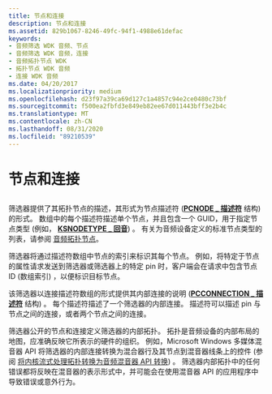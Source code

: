 ```yaml
---
title: 节点和连接
description: 节点和连接
ms.assetid: 829b1067-8246-49fc-94f1-4988e61defac
keywords:
- 音频筛选 WDK 音频、节点
- 音频筛选 WDK 音频，连接
- 音频拓扑节点 WDK
- 拓扑节点 WDK 音频
- 连接 WDK 音频
ms.date: 04/20/2017
ms.localizationpriority: medium
ms.openlocfilehash: d23f97a39ca69d127c1a4857c94e2ce0480c73bf
ms.sourcegitcommit: f500ea2fbfd3e849eb82ee67d011443bff3e2b4c
ms.translationtype: MT
ms.contentlocale: zh-CN
ms.lasthandoff: 08/31/2020
ms.locfileid: "89210539"
---
```

# <a name="nodes-and-connections"></a>节点和连接


## <span id="nodes_and_connections"></span><span id="NODES_AND_CONNECTIONS"></span>


筛选器提供了其拓扑节点的描述，其形式为节点描述符 ([**PCNODE \_ 描述符**](/windows-hardware/drivers/ddi/portcls/ns-portcls-pcnode_descriptor) 结构) 的形式。 数组中的每个描述符描述单个节点，并且包含一个 GUID，用于指定节点类型 (例如， [**KSNODETYPE \_ 回音**](./ksnodetype-reverb.md)) 。 有关为音频设备定义的标准节点类型的列表，请参阅 [音频拓扑节点](./audio-topology-nodes.md)。

筛选器将通过描述符数组中节点的索引来标识其每个节点。 例如，将特定于节点的属性请求发送到筛选器或筛选器上的特定 pin 时，客户端会在请求中包含节点 ID (数组索引) ，以便标识目标节点。

该筛选器以连接描述符数组的形式提供其内部连接的说明 ([**PCCONNECTION \_ 描述符**](/previous-versions/windows/hardware/drivers/ff537688(v=vs.85)) 结构) 。 每个描述符描述了一个筛选器的内部连接。 描述符可以描述 pin 与节点之间的连接，或者两个节点之间的连接。

筛选器公开的节点和连接定义筛选器的内部拓扑。 拓扑是音频设备的内部布局的地图，应准确反映它所表示的硬件的组织。 例如，Microsoft Windows 多媒体混音器 API 将筛选器的内部连接转换为混合器行及其节点到混音器线条上的控件 (参阅 [将内核流式处理拓扑转换为音频混音器 API 转换](kernel-streaming-topology-to-audio-mixer-api-translation.md)) 。 筛选器内部拓扑中的任何错误都将反映在混音器的表示形式中，并可能会在使用混音器 API 的应用程序中导致错误或意外行为。

 

